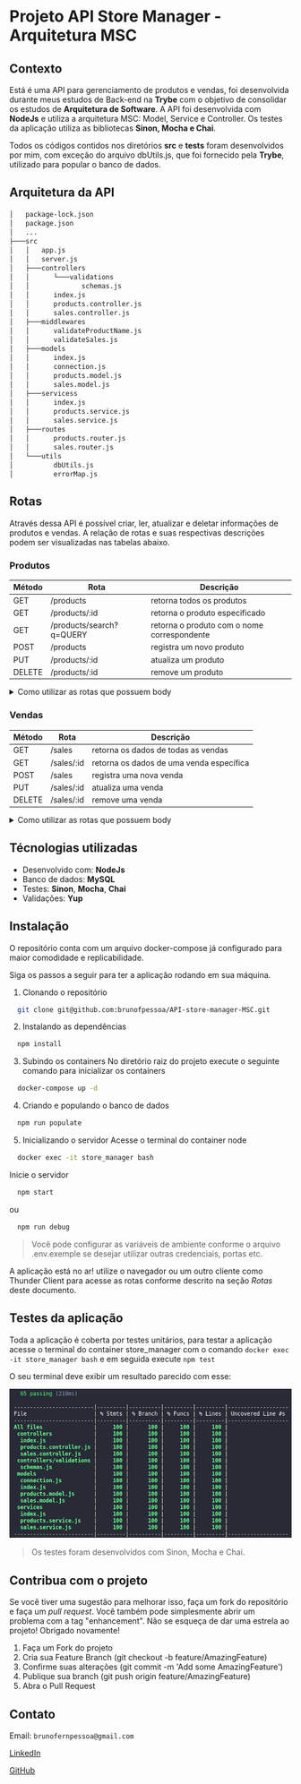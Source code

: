 # Projeto API Store Manager - Arquitetura MSC

## Contexto
Está é uma API para gerenciamento de produtos e vendas, foi desenvolvida durante meus estudos de Back-end na __Trybe__ com o objetivo de consolidar os estudos de __Arquitetura de Software__. A API foi desenvolvida com __NodeJs__ e utiliza a arquitetura MSC: Model, Service e Controller. Os testes da aplicação utiliza as bibliotecas __Sinon, Mocha e Chai__.

Todos os códigos contidos nos diretórios __src__ e __tests__ foram desenvolvidos por mim, com exceção do arquivo dbUtils.js, que foi fornecido pela __Trybe__, utilizado para popular o banco de dados.

## Arquitetura da API
```
│   package-lock.json
│   package.json
│   ...
├───src
│   │   app.js
│   │   server.js
│   ├───controllers
│   │      └───validations
│   │             schemas.js
│   │      index.js
│   │      products.controller.js
│   │      sales.controller.js
│   ├───middlewares
│   │      validateProductName.js
│   │      validateSales.js
│   ├───models
│   │      index.js
│   │      connection.js
│   │      products.model.js
│   │      sales.model.js
│   ├───servicess
│   │      index.js
│   │      products.service.js
│   │      sales.service.js
│   ├───routes
│   │      products.router.js
│   │      sales.router.js
│   └───utils
│          dbUtils.js
│          errorMap.js
```

## Rotas

Através dessa API é possível criar, ler, atualizar e deletar informações de produtos e vendas. A relação de rotas e suas respectivas descrições podem ser visualizadas nas tabelas abaixo.

### Produtos
|Método|Rota|Descrição|
|-|-|-|
|GET|/products|retorna todos os produtos|
|GET|/products/:id|retorna o produto especificado|
|GET|/products/search?q=QUERY|retorna o produto com o nome correspondente|
|POST|/products|registra um novo produto|
|PUT|/products/:id|atualiza um produto|
|DELETE|/products/:id|remove um produto|

<details>
<summary>Como utilizar as rotas que possuem body</summary>

1. Registro de novo produto

  - O corpo da requisição deverá seguir o formato abaixo:
  
  ```js
  {
    "name": "Produto x"
  }
  ```

2. Atualização de produto
  - O corpo da requisição deverá seguir o formato abaixo:
  
  ```js
  {
    "name": "Novo nome"
  }
  ``` 
</details>

### Vendas
|Método|Rota|Descrição|
|-|-|-|
|GET|/sales|retorna os dados de todas as vendas|
|GET|/sales/:id|retorna os dados de uma venda específica|
|POST|/sales|registra uma nova venda|
|PUT|/sales/:id|atualiza uma venda|
|DELETE|/sales/:id|remove uma venda|

<details>
<summary>Como utilizar as rotas que possuem body</summary>

1. Registro de novas vendas

  - O corpo da requisição deverá seguir o formato abaixo:
  
  ```js
  [
    {
      "productId": 1,
      "quantity": 1
    },
    {
      "productId": 2,
      "quantity": 5
    }
  ]
  ```

1. Atualização de vendas
  - O endpoint deve ser acessível através do caminho (/sales/:id);
  - O corpo da requisição deverá seguir o formato abaixo:
  
  ```js
  [
    {
      "productId": 1,
      "quantity": 10
    },
    {
      "productId": 2,
      "quantity": 50
    }
  ]
  ```

2. Atualização de produto
  - O corpo da requisição deverá seguir o formato abaixo:
  
  ```js
  {
    "name": "Novo nome"
  }
  ``` 
</details>

## Técnologias utilizadas
- Desenvolvido com: __NodeJs__
- Banco de dados: __MySQL__
- Testes: __Sinon__, __Mocha__, __Chai__
- Validações: __Yup__

## Instalação

O repositório conta com um arquivo docker-compose já configurado para maior comodidade e replicabilidade.

Siga os passos a seguir para ter a aplicação rodando em sua máquina.

1. Clonando o repositório
  ```sh
    git clone git@github.com:brunofpessoa/API-store-manager-MSC.git
  ```
2. Instalando as dependências
  ```sh
    npm install
  ```
3. Subindo os containers
No diretório raiz do projeto execute o seguinte comando para inicializar os containers
  ```sh
    docker-compose up -d
  ```
4. Criando e populando o banco de dados
  ```sh
    npm run populate
  ```
5. Inicializando o servidor
Acesse o terminal do container node
  ```sh
    docker exec -it store_manager bash
  ```
  Inicie o servidor
  ``` sh
    npm start
  ```
  ou
  ``` sh
    npm run debug
  ```
> Você pode configurar as variáveis de ambiente conforme o arquivo .env.exemple se desejar utilizar outras credenciais, portas etc.

A aplicação está no ar! utilize o navegador ou um outro cliente como Thunder Client para acesse as rotas conforme descrito na seção _Rotas_ deste documento.

## Testes da aplicação

Toda a aplicação é coberta por testes unitários, para testar a aplicação acesse o terminal do container store_manager com o comando `docker exec -it store_manager bash` e em seguida execute `npm test`

O seu terminal deve exibir um resultado parecido com esse:

![Cobertura de testes](./images/tests-coverage.png)

> Os testes foram desenvolvidos com Sinon, Mocha e Chai.

## Contribua com o projeto
Se você tiver uma sugestão para melhorar isso, faça um fork do repositório e faça um _pull request_. Você também pode simplesmente abrir um problema com a tag "enhancement". Não se esqueça de dar uma estrela ao projeto! Obrigado novamente!

1. Faça um Fork do projeto
2. Cria sua Feature Branch (git checkout -b feature/AmazingFeature)
3. Confirme suas alterações (git commit -m 'Add some AmazingFeature')
4. Publique sua branch (git push origin feature/AmazingFeature)
5. Abra o Pull Request

## Contato

Email: `brunofernpessoa@gmail.com`

[LinkedIn](https://www.linkedin.com/in/brunofpessoa/)

[GitHub](https://github.com/brunofpessoa/)